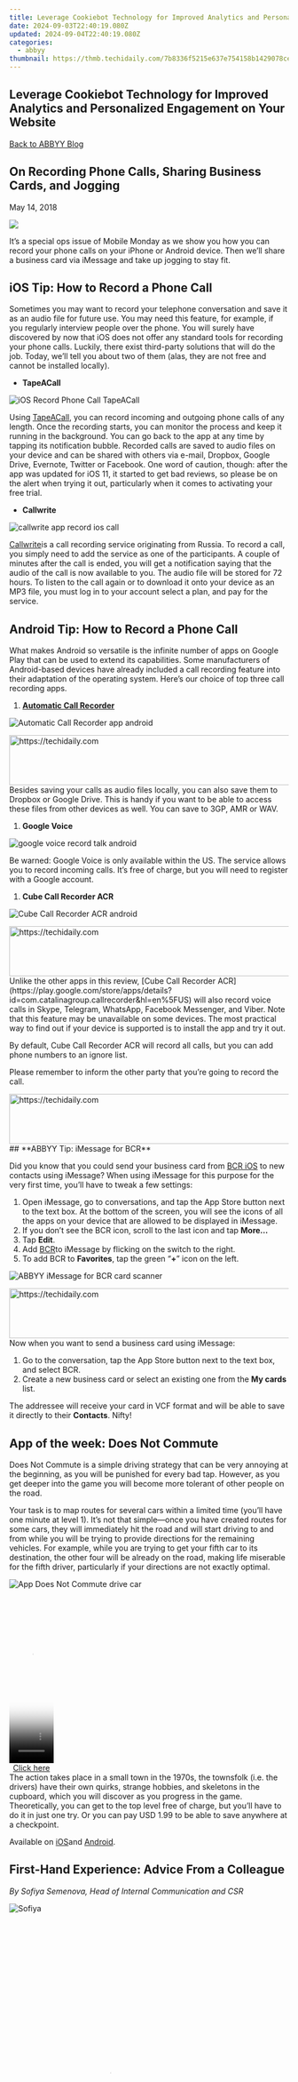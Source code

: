 ```yaml
---
title: Leverage Cookiebot Technology for Improved Analytics and Personalized Engagement on Your Website
date: 2024-09-03T22:40:19.080Z
updated: 2024-09-04T22:40:19.080Z
categories:
  - abbyy
thumbnail: https://thmb.techidaily.com/7b8336f5215e637e754158b1429078ceab1fa3c341406711596b3493655e21bb.jpg
---
```


## Leverage Cookiebot Technology for Improved Analytics and Personalized Engagement on Your Website

[Back to ABBYY Blog](https://tools.techidaily.com/abbyy/products/)

## On Recording Phone Calls, Sharing Business Cards, and Jogging

May 14, 2018

![](https://static1.abbyy.com/abbyycommedia/26256/mobile-monday-33.png) 

It’s a special ops issue of Mobile Monday as we show you how you can record your phone calls on your iPhone or Android device. Then we’ll share a business card via iMessage and take up jogging to stay fit.

## **iOS Tip: How to Record a Phone Call**

Sometimes you may want to record your telephone conversation and save it as an audio file for future use. You may need this feature, for example, if you regularly interview people over the phone. You will surely have discovered by now that iOS does not offer any standard tools for recording your phone calls. Luckily, there exist third-party solutions that will do the job. Today, we’ll tell you about two of them (alas, they are not free and cannot be installed locally).

* **TapeACall**

![iOS Record Phone Call TapeACall](https://static1.abbyy.com/abbyycommedia/26257/tapecall.jpg)

Using [TapeACall](https://itunes.apple.com/us/app/tapeacall-lite-call-recorder/id573751328), you can record incoming and outgoing phone calls of any length. Once the recording starts, you can monitor the process and keep it running in the background. You can go back to the app at any time by tapping its notification bubble. Recorded calls are saved to audio files on your device and can be shared with others via e-mail, Dropbox, Google Drive, Evernote, Twitter or Facebook. One word of caution, though: after the app was updated for iOS 11, it started to get bad reviews, so please be on the alert when trying it out, particularly when it comes to activating your free trial.

* **Callwrite**

![callwrite app record ios call](https://static1.abbyy.com/abbyycommedia/26258/callwrite.png)

[Callwrite](https://callwrite.ru/)is a call recording service originating from Russia. To record a call, you simply need to add the service as one of the participants. A couple of minutes after the call is ended, you will get a notification saying that the audio of the call is now available to you. The audio file will be stored for 72 hours. To listen to the call again or to download it onto your device as an MP3 file, you must log in to your account select a plan, and pay for the service.

## **Android Tip: How to Record a Phone Call**

What makes Android so versatile is the infinite number of apps on Google Play that can be used to extend its capabilities. Some manufacturers of Android-based devices have already included a call recording feature into their adaptation of the operating system. Here’s our choice of top three call recording apps.

1. [**Automatic Call Recorder**](https://play.google.com/store/apps/details?id=com.appstar.callrecorder)

![Automatic Call Recorder app android](https://static1.abbyy.com/abbyycommedia/26259/automatic-call-recorder-android.png)

<!-- affiliate ads begin -->
<a href="https://appsumo.8odi.net/c/5597632/2030381/7443" target="_top" id="2030381">
  <img src="//a.impactradius-go.com/display-ad/7443-2030381" border="0" alt="https://techidaily.com" width="728" height="90"/>
</a>
<img height="0" width="0" src="https://appsumo.8odi.net/i/5597632/2030381/7443" style="position:absolute;visibility:hidden;" border="0" />
<!-- affiliate ads end -->
Besides saving your calls as audio files locally, you can also save them to Dropbox or Google Drive. This is handy if you want to be able to access these files from other devices as well. You can save to 3GP, AMR or WAV.

1. **Google Voice**

![google voice record talk android](https://static1.abbyy.com/abbyycommedia/26260/google-voice.png)

Be warned: Google Voice is only available within the US. The service allows you to record incoming calls. It’s free of charge, but you will need to register with a Google account.

1. **Cube Call Recorder ACR**

![Cube Call Recorder ACR android](https://static1.abbyy.com/abbyycommedia/26261/acr.png)

<!-- affiliate ads begin -->
<a href="https://aligracehair.sjv.io/c/5597632/2047411/19272" target="_top" id="2047411">
  <img src="//a.impactradius-go.com/display-ad/19272-2047411" border="0" alt="https://techidaily.com" width="728" height="90"/>
</a>
<img height="0" width="0" src="https://aligracehair.sjv.io/i/5597632/2047411/19272" style="position:absolute;visibility:hidden;" border="0" />
<!-- affiliate ads end -->
Unlike the other apps in this review, [Cube Call Recorder ACR](https://play.google.com/store/apps/details?id=com.catalinagroup.callrecorder&hl=en%5FUS) will also record voice calls in Skype, Telegram, WhatsApp, Facebook Messenger, and Viber. Note that this feature may be unavailable on some devices. The most practical way to find out if your device is supported is to install the app and try it out.

By default, Cube Call Recorder ACR will record all calls, but you can add phone numbers to an ignore list.

Please remember to inform the other party that you’re going to record the call.

<!-- affiliate ads begin -->
<a href="https://aligracehair.sjv.io/c/5597632/2135405/19272" target="_top" id="2135405">
  <img src="//a.impactradius-go.com/display-ad/19272-2135405" border="0" alt="https://techidaily.com" width="728" height="90"/>
</a>
<img height="0" width="0" src="https://aligracehair.sjv.io/i/5597632/2135405/19272" style="position:absolute;visibility:hidden;" border="0" />
<!-- affiliate ads end -->
## **ABBYY Tip: iMessage for BCR**

Did you know that you could send your business card from [BCR iOS](http://qrs.ly/ip56xfe) to new contacts using iMessage? When using iMessage for this purpose for the very first time, you’ll have to tweak a few settings:

1. Open iMessage, go to conversations, and tap the App Store button next to the text box. At the bottom of the screen, you will see the icons of all the apps on your device that are allowed to be displayed in iMessage.
2. If you don’t see the BCR icon, scroll to the last icon and tap **More…**
3. Tap **Edit**.
4. Add [BCR](http://qrs.ly/ip56xfe)to iMessage by flicking on the switch to the right.
5. To add BCR to **Favorites**, tap the green “**+**” icon on the left.

![ABBYY iMessage for BCR card scanner](https://static1.abbyy.com/abbyycommedia/26262/bcr-imessage.jpg)

<!-- affiliate ads begin -->
<a href="https://jalbum-affiliate-program.sjv.io/c/5597632/1584040/17916" target="_top" id="1584040">
  <img src="//a.impactradius-go.com/display-ad/17916-1584040" border="0" alt="https://techidaily.com" width="728" height="90"/>
</a>
<img height="0" width="0" src="https://jalbum-affiliate-program.sjv.io/i/5597632/1584040/17916" style="position:absolute;visibility:hidden;" border="0" />
<!-- affiliate ads end -->
Now when you want to send a business card using iMessage:

1. Go to the conversation, tap the App Store button next to the text box, and select BCR.
2. Create a new business card or select an existing one from the **My cards** list.

The addressee will receive your card in VCF format and will be able to save it directly to their **Contacts**. Nifty!

## **App of the week: Does Not Commute**

Does Not Commute is a simple driving strategy that can be very annoying at the beginning, as you will be punished for every bad tap. However, as you get deeper into the game you will become more tolerant of other people on the road.

Your task is to map routes for several cars within a limited time (you’ll have one minute at level 1). It’s not that simple—once you have created routes for some cars, they will immediately hit the road and will start driving to and from while you will be trying to provide directions for the remaining vehicles. For example, while you are trying to get your fifth car to its destination, the other four will be already on the road, making life miserable for the fifth driver, particularly if your directions are not exactly optimal.

![App Does Not Commute drive car](https://static1.abbyy.com/abbyycommedia/26263/does-not-commute.png)

<!-- affiliate ads begin -->
<span id="1977028">
					<video width="80" height="300" style="cursor:pointer"
           poster="//a.impactradius-go.com/display-clicktoplayimage/1977028.png"
           onclick="if(!this.playClicked){this.play();this.setAttribute('controls',true);this.playClicked=true;}">
	   <source src="//a.impactradius-go.com/display-ad/22993-1977028">
	   <img src="//a.impactradius-go.com/display-clicktoplayimage/1977028.png" style="border: none; height: 100%; width: 100%; object-fit: contain">
	</video>
	<div style="width:80px;text-align:center"><a href="javascript:window.open(decodeURIComponent('https%3A%2F%2Fhomestyler.sjv.io%2Fc%2F5597632%2F1977028%2F22993'), '_blank');void(0);">Click here</a></div>
</span>
<img height="0" width="0" src="https://imp.pxf.io/i/5597632/1977028/22993" style="position:absolute;visibility:hidden;" border="0" />
<!-- affiliate ads end -->
The action takes place in a small town in the 1970s, the townsfolk (i.e. the drivers) have their own quirks, strange hobbies, and skeletons in the cupboard, which you will discover as you progress in the game. Theoretically, you can get to the top level free of charge, but you’ll have to do it in just one try. Or you can pay USD 1.99 to be able to save anywhere at a checkpoint.

Available on [iOS](https://itunes.apple.com/us/app/does-not-commute/id971756507?mt=8)and [Android](https://play.google.com/store/apps/details?id=com.mediocre.commute&hl=ru).

## First-Hand Experience: Advice From a Colleague

_By Sofiya Semenova, Head of Internal Communication and CSR_

![Sofiya](https://static1.abbyy.com/abbyycommedia/26264/sofiya.jpg)

<!-- affiliate ads begin -->
<span id="2127886">
					<video width="360" height="640" style="cursor:pointer"
           poster="//a.impactradius-go.com/display-clicktoplayimage/2127886.png"
           onclick="if(!this.playClicked){this.play();this.setAttribute('controls',true);this.playClicked=true;}">
	   <source src="//a.impactradius-go.com/display-ad/18498-2127886">
	   <img src="//a.impactradius-go.com/display-clicktoplayimage/2127886.png" style="border: none; height: 100%; width: 100%; object-fit: contain">
	</video>
	<div style="width:360px;text-align:center"><a href="javascript:window.open(decodeURIComponent('https%3A%2F%2Funicoeye.pxf.io%2Fc%2F5597632%2F2127886%2F18498'), '_blank');void(0);">Click here</a></div>
</span>
<img height="0" width="0" src="https://imp.pxf.io/i/5597632/2127886/18498" style="position:absolute;visibility:hidden;" border="0" />
<!-- affiliate ads end -->
Spring is in the air and we are all tempted to spend more time outdoors. No more excuses for staying in. Why not mix fitness with pleasure, then? Jogging may be an ideal outdoor sport for many, as there’s no initial outlay on expensive sports gear and you can jog almost anywhere you like. Perhaps the hardest thing for many is making their first steps. But it’s not that hard, really. All you need is… well, run.

Now you have firmly decided to take up jogging you will obviously have some questions to ask.

**What’s the best time of day to jog?**

The best time is whenever is most convenient for you. Of course, planning is always good and it would make sense to allocate a regular slot to jogging in your diary. If you go for a run in the morning, be sure to warm up properly after sleep.

Some may find it harder to jog regularly in the evenings due to a busy day at work, meet-ups with friends, or general tiredness and “not feeling like it”. On the other hand, I know lots of people who run in the evening to unwind and relax.

Another popular approach is called “run commute”, i.e. jogging to and from work. The idea is that your commute is no longer a waste of time and running serves its original purpose—getting from point A to point B. You will also be able to add interesting new photos to your Instagram account. The hash tag is [#runcommute](https://www.instagram.com/explore/tags/runcommute/).

After you have decided on the best time to jog you may be asking yourself the next question: **Where?**

Answer: wherever you like. Parks, arenas, local streets—all may be good choices and all have their pro and cons. You may also want to combine several options, e.g. run the perimeter of a stadium on workdays and jog in a park at weekends.

**Is there anything else I should know before I start?**

Since jogging is a serious cardio workout, you will need to check with your doctor before you take up the sport. Running puts serious pressure on your spine, joints, and your cardiovascular system. So it may not be the best sport for some. If you return from a jog aching all over, that’s not a good sign. Ask your doctor or physio for advice but never run through the pain, trying to “jog it off”.

**What distance do I start with?**

“Easing in”, that’s the strategy for novice joggers. Don’t try to do five or ten kilometers on your first day out. Start with 1,500–2,000 metres. If even this moderate distance seems to be a toll order, alternate jogging with walking, gradually phasing out walking and running longer distances as you become more fit.

**What’s the right technique?**

Improper running techniques may cause injury and, once acquired, may be very hard to get rid of. You may want to consult a professional coach to work out an optimal training plan and make sure you run correctly. Another option is to join a jogging group, where more experienced sportsmen will help you avoid common mistakes. I personally use the [newrunners.ru](https://newrunners.ru/mag/s-kem-pobegat-begovye-kluby-moskvy-i-regionov/), which lists many jogging groups in and around Moscow.

You can also join [parkrun](http://www.parkrun.ru/), another popular community. The term itself was coined to denote weekly 5 km runs in city parks. Membership is free, you only need to register online to join in.

I also highly recommend “Daniels’ Running Formula”, the jogger’s bible where you will find detailed training schedules and recommendations, whether you are a novice or a seasoned marathon runner.

**What about the running shoes?**

The very first thing you should do is determine your pronation type (that’s a technical term for the natural movement of your feet when you walk or run). Many sports stores have gait analysis stations and will readily help you with selecting the right trainers. In most novice runners, the foot rolls inward way too much due to weak muscle support. Consequently, they need running shoes that will stabilize the foot to prevent injury.

**What do I wear?**

For the very first jogs, any regular training kit will do. Avoid natural fabrics like cotton, though, as they become heavy when they get wet and won’t dry easily. As to keeping yourself comfortably warm, this is a matter of individual preference. The general rule of thumb: wear one layer less than you normally would when not exercising. When you step outside, it’s OK to feel a little bit chilly—you will generate enough heat to keep you warm as you run.

**How fast should I run?**

One of the most common mistakes made by beginners is running too fast. The right pace is the one at which you can speak in complete sentences rather than in short, gasping phrases. If you are short of breath or your pulse rate is too high, slow down (even to a walking pace, if required) and resume the jog only after you have recovered your breath. As a beginner, you should not worry about speed. Your main objective at this stage is to run increasingly longer distances at a comfortable pace. This is a sure indicator that you are becoming more fit and resilient.

**Do I need to jog every day?**

No. If you are not a pro runner, you will need sufficient time to restore. Getting enough rest is just as important as running itself. Two or three jogs a week should be just right.

**What’s the correct way to breathe when running?**

Try to take deep regular breaths.

**Anything else I should know?**

Yes: warm-ups, warm-downs, and stretching. You must do some warm-up exercises before going for a jog to make your muscles ready for the exercise ahead. The usual warm-up consists of light trotting or fast walking and the usual routine you did in your PE classes—stretches, arm swings, hops, etc. All jogs should end with a warm-down because stopping a physical activity abruptly is not good for you heart and muscles. Usually, runners will slow down to a trot or walk briskly for 5 to 10 minutes. Stretches are also done after jogs to help your muscles restore their flexibility.

Final tip. **How not to run out of steam?**

Running boredom is an ailment that afflicts many a runner. How not to get bored? There are many ways to make your jogs more interesting.

One is to create a playlist of your favorite tunes that you know you will enjoy listening to while running. Remember, however, that you will be tempted to adjust your running speed to the tempo of the music in your earbuds. Be aware of this phenomenon and don’t let the music get the better of you. Alternatively, you can download playlists specifically created for runners. Or try audiobooks instead.

If you are too bored jogging on your own, find some company or join a jogging group (see the links above).

![abbyy sport jogging healthy life](https://static1.abbyy.com/abbyycommedia/26265/legs.jpg)

You may get an extra kick out of tracking your progress and analyzing your results. There are lots of mobile apps that will help you keep a diary and gather meaningful statistics.

For the environmentally conscious, plogging may be the right kind of sport (the term is a blend of _jogging_ and _plocka upp,_ a Swedish word for ‘picking up litter’). It was invented in Sweden in 2016 and has become popular in many countries where citizens are concerned about plastic pollution. There are dozens of plogging communities on social media. Plogging is good old jogging enhanced with some litter picking exercises like bending, squatting, lunging, and stretching. You will also need a bin liner.

I myself am getting back into jogging after a long hiatus. This is not so easy as I’m somewhat out of form. But rushes of energy that I feel when I return from a jog and increased muscle tone are definitely worth the effort. See ya in the park!

That’s all from us for today. See you next Monday!

P.S. You can find the previous issue of this newsletter [here](https://tools.techidaily.com/abbyy/products/).

[Mobile](https://tools.techidaily.com/abbyy/products/) 

### Like, share or repost

Share 

  
#### Subscribe for blog updates

First name\*

E-mail\*

Сountry\*

СountryAfghanistanAland IslandsAlbaniaAlgeriaAmerican SamoaAndorraAngolaAnguillaAntarcticaAntigua and BarbudaArgentinaArmeniaArubaAustraliaAustriaAzerbaijanBahamasBahrainBangladeshBarbadosBelgiumBelizeBeninBermudaBhutanBoliviaBonaire, Sint Eustatius and SabaBosnia and HerzegovinaBotswanaBouvet IslandBrazilBritish Indian Ocean TerritoryBritish Virgin IslandsBrunei DarussalamBulgariaBurkina FasoBurundiCambodiaCameroonCanadaCape VerdeCayman IslandsCentral African RepublicChadChileChinaChristmas IslandCocos (Keeling) IslandsColombiaComorosCongo (Brazzaville)Congo, (Kinshasa)Cook IslandsCosta RicaCroatiaCuraçaoCyprusCzech RepublicCôte d'IvoireDenmarkDjiboutiDominicaDominican RepublicEcuadorEgyptEl SalvadorEquatorial GuineaEritreaEstoniaEthiopiaFalkland Islands (Malvinas)Faroe IslandsFijiFinlandFranceFrench GuianaFrench PolynesiaFrench Southern TerritoriesGabonGambiaGeorgiaGermanyGhanaGibraltarGreeceGreenlandGrenadaGuadeloupeGuamGuatemalaGuernseyGuineaGuinea-BissauGuyanaHaitiHeard and Mcdonald IslandsHoly See (Vatican City State)HondurasHong Kong, SAR ChinaHungaryIcelandIndiaIndonesiaIraqIrelandIsle of ManIsraelITJamaicaJapanJerseyJordanKazakhstanKenyaKiribatiKorea (South)KuwaitKyrgyzstanLao PDRLatviaLebanonLesothoLiberiaLibyaLiechtensteinLithuaniaLuxembourgMacao, SAR ChinaMacedonia, Republic ofMadagascarMalawiMalaysiaMaldivesMaliMaltaMarshall IslandsMartiniqueMauritaniaMauritiusMayotteMexicoMicronesia, Federated States ofMoldovaMonacoMongoliaMontenegroMontserratMoroccoMozambiqueMyanmarNamibiaNauruNepalNetherlandsNetherlands AntillesNew CaledoniaNew ZealandNicaraguaNigerNigeriaNiueNorfolk IslandNorthern Mariana IslandsNorwayOmanPakistanPalauPalestinian TerritoryPanamaPapua New GuineaParaguayPeruPhilippinesPitcairnPolandPortugalPuerto RicoQatarRomaniaRwandaRéunionSaint HelenaSaint Kitts and NevisSaint LuciaSaint Pierre and MiquelonSaint Vincent and GrenadinesSaint-BarthélemySaint-Martin (French part)SamoaSan MarinoSao Tome and PrincipeSaudi ArabiaSenegalSerbiaSeychellesSierra LeoneSingaporeSint Maarten (Dutch part)SlovakiaSloveniaSolomon IslandsSouth AfricaSouth Georgia and the South Sandwich IslandsSouth SudanSpainSri LankaSurinameSvalbard and Jan Mayen IslandsSwazilandSwedenSwitzerlandTaiwan, Republic of ChinaTajikistanTanzania, United Republic ofThailandTimor-LesteTogoTokelauTongaTrinidad and TobagoTunisiaTurkeyTurks and Caicos IslandsTuvaluUgandaUkraineUnited Arab EmiratesUnited KingdomUnited States of AmericaUruguayUS Minor Outlying IslandsUzbekistanVanuatuVenezuela (Bolivarian Republic)Viet NamVirgin Islands, USWallis and Futuna IslandsWestern SaharaZambiaZimbabwe

* I have read and agree with the [Privacy policy](https://tools.techidaily.com/abbyy/products/) and the [Cookie policy](https://tools.techidaily.com/abbyy/products/).

* I agree to receive email updates from ABBYY Solutions Ltd. such as news related to ABBYY Solutions Ltd. products and technologies, invitations to events and webinars, and information about whitepapers and content related to ABBYY Solutions Ltd. products and services.  
    
I am aware that my consent could be revoked at any time by clicking the unsubscribe link inside any email received from ABBYY Solutions Ltd. or via [ABBYY Data Subject Access Rights Form](https://tools.techidaily.com/abbyy/products/).

Referrer

Last name

Query string

Product Interest Temp

UTM Campaign Name

UTM Medium

UTM Source

ITM Source

GA Client ID

UTM Content

GDPR Consent Note

Captcha Score

Page URL

Connect with us

<ins class="adsbygoogle"
     style="display:block"
     data-ad-format="autorelaxed"
     data-ad-client="ca-pub-7571918770474297"
     data-ad-slot="1223367746"></ins>



<ins class="adsbygoogle"
     style="display:block"
     data-ad-client="ca-pub-7571918770474297"
     data-ad-slot="8358498916"
     data-ad-format="auto"
     data-full-width-responsive="true"></ins>

<span class="atpl-alsoreadstyle">Also read:</span>
<div><ul>
<li><a href="https://instagram-videos.techidaily.com/new-tapping-into-instagrams-video-power-formulating-a-winning-strategy-for-2024/"><u>[New] Tapping Into Instagram's Video Power  Formulating a Winning Strategy for 2024</u></a></li>
<li><a href="https://screen-video-capture.techidaily.com/new-visual-voyage-documenting-desktop-views-on-winos/"><u>[New] Visual Voyage  Documenting Desktop Views on WinOS</u></a></li>
<li><a href="https://extra-approaches.techidaily.com/updated-skys-dynamic-range-wonders-top-10-sites-guide/"><u>[Updated] Sky's Dynamic Range Wonders - Top 10 Sites Guide</u></a></li>
<li><a href="https://some-approaches.techidaily.com/updated-superior-suggestions-top-websites-for-acquiring-snapalert-melodies/"><u>[Updated] Superior Suggestions  Top Websites for Acquiring SnapAlert Melodies</u></a></li>
<li><a href="https://youtube-videos.techidaily.com/2024-approved-a-comprehensive-walkthrough-for-embedding-youtube-plays-in-web-design/"><u>2024 Approved  A Comprehensive Walkthrough for Embedding YouTube Plays in Web Design</u></a></li>
<li><a href="https://snapchat-videos.techidaily.com/2024-approved-elevate-your-social-narrative-on-snapchat-a-selection-of-over-120-storytelling-ideas/"><u>2024 Approved  Elevate Your Social Narrative on Snapchat  A Selection of Over 120 Storytelling Ideas</u></a></li>
<li><a href="https://solve-manuals.techidaily.com/abbyy-releases-latest-version-of-ios-13-compatible-mobile-apps-breaking-news-on-innovation-and-performance/"><u>ABBYY Releases Latest Version of iOS 13 Compatible Mobile Apps: Breaking News on Innovation and Performance!</u></a></li>
<li><a href="https://solve-manuals.techidaily.com/achieve-better-insights-without-compromising-on-data-security-discover-our-automated-tracking-technology/"><u>Achieve Better Insights without Compromising on Data Security: Discover Our Automated Tracking Technology</u></a></li>
<li><a href="https://solve-manuals.techidaily.com/automated-conversion-tracking-with-advanced-analytics-by-cookiebot/"><u>Automated Conversion Tracking with Advanced Analytics by Cookiebot</u></a></li>
<li><a href="https://solve-manuals.techidaily.com/boost-your-online-presence-using-cookiebot-technology-tailored-analytics-and-targeting-solutions/"><u>Boost Your Online Presence Using Cookiebot Technology - Tailored Analytics & Targeting Solutions</u></a></li>
<li><a href="https://solve-manuals.techidaily.com/boost-your-sites-performance-with-the-robust-features-of-cookiebot-technology/"><u>Boost Your Site's Performance with the Robust Features of Cookiebot Technology</u></a></li>
<li><a href="https://solve-manuals.techidaily.com/boost-your-website-with-advanced-tracking-the-power-of-cookiebot-technology/"><u>Boost Your Website with Advanced Tracking: The Power of Cookiebot Technology</u></a></li>
<li><a href="https://solve-manuals.techidaily.com/comprehensive-security-report-understanding-organizational-safeguards/"><u>Comprehensive Security Report: Understanding Organizational Safeguards</u></a></li>
<li><a href="https://solve-manuals.techidaily.com/comprehensive-step-by-step-tutorial-on-preparing-datasets-for-artificnial-intelligence/"><u>Comprehensive Step-by-Step Tutorial on Preparing Datasets for Artificnial Intelligence</u></a></li>
<li><a href="https://solve-manuals.techidaily.com/cookiebot-driven-personalization-enhancing-your-sites-user-experience/"><u>Cookiebot-Driven Personalization: Enhancing Your Site's User Experience</u></a></li>
<li><a href="https://solve-manuals.techidaily.com/cookiebot-enhanced-experience-optimize-your-website-with-advanced-tracking-solutions/"><u>Cookiebot-Enhanced Experience: Optimize Your Website with Advanced Tracking Solutions</u></a></li>
<li><a href="https://solve-manuals.techidaily.com/cookiebot-enhanced-optimize-your-website-with-cutting-edge-analytics-tools/"><u>Cookiebot-Enhanced: Optimize Your Website with Cutting-Edge Analytics Tools</u></a></li>
<li><a href="https://solve-manuals.techidaily.com/cookiebots-magic-touch-in-enhancing-your-websites-visibility-unveiling-the-secrets-behind-successful-seo/"><u>Cookiebot's Magic Touch in Enhancing Your Website's Visibility - Unveiling the Secrets Behind Successful SEO!</u></a></li>
<li><a href="https://solve-manuals.techidaily.com/driven-with-advanced-ai-the-modern-solution-of-cookiebot/"><u>Driven with Advanced AI: The Modern Solution of Cookiebot</u></a></li>
<li><a href="https://solve-manuals.techidaily.com/effortless-docbook-digitization-for-iphones-using-ocr-technology-try-the-power-of-finereader/"><u>Effortless Doc/Book Digitization for iPhones Using OCR Technology - Try the Power of FineReader!</u></a></li>
<li><a href="https://solve-manuals.techidaily.com/elevate-site-traffic-with-advanced-cookiebot-driven-seo-techniques/"><u>Elevate Site Traffic with Advanced Cookiebot-Driven SEO Techniques</u></a></li>
<li><a href="https://solve-manuals.techidaily.com/elevating-enterprise-success-through-process-intelligence-explore-innovations-on-the-abbyy-platform/"><u>Elevating Enterprise Success Through Process Intelligence - Explore Innovations on the ABBYY Platform</u></a></li>
<li><a href="https://solve-manuals.techidaily.com/enhance-user-experience-with-advanced-cookiebot-tracking-technology/"><u>Enhance User Experience with Advanced Cookiebot Tracking Technology</u></a></li>
<li><a href="https://solve-manuals.techidaily.com/enhance-your-website-with-our-advanced-cookiebot-driven-solutions/"><u>Enhance Your Website with Our Advanced Cookiebot-Driven Solutions</u></a></li>
<li><a href="https://solve-manuals.techidaily.com/enhancing-record-accuracy-at-pwc-through-abbyys-cutting-edge-document-processing-systems/"><u>Enhancing Record Accuracy at PwC Through ABBYY's Cutting-Edge Document Processing Systems</u></a></li>
<li><a href="https://hardware-updates.techidaily.com/first-ever-release-of-sabrents-unique-single-sided-rocket-nvme-gen5-1tb2tb-ssds-optimized-dram-free-storage-solutions-perfect-for-laptops-and-gaming-console2/"><u>First Ever Release of Sabrent's Unique Single-Sided Rocket NVMe Gen5 1TB/2TB SSDs: Optimized DRAM-Free Storage Solutions Perfect for Laptops & Gaming Consoles</u></a></li>
<li><a href="https://howto.techidaily.com/fix-app-not-available-in-your-country-play-store-problem-on-tecno-spark-10-5g-drfone-by-drfone-fix-android-problems-fix-android-problems/"><u>Fix App Not Available in Your Country Play Store Problem on Tecno Spark 10 5G | Dr.fone</u></a></li>
<li><a href="https://unlock-android.techidaily.com/how-to-unlock-honor-90-pro-bootloader-easily-by-drfone-android/"><u>How to Unlock Honor 90 Pro Bootloader Easily</u></a></li>
<li><a href="https://youtube-stream.techidaily.com/in-2024-first-timer-finds-low-cost-high-return-monetized-youtube-sites/"><u>In 2024, First-Timer Finds  Low-Cost, High-Return Monetized YouTube Sites</u></a></li>
<li><a href="https://android-pokemon-go.techidaily.com/in-2024-top-15-augmented-reality-games-like-pokemon-go-to-play-on-itel-p55-drfone-by-drfone-virtual-android/"><u>In 2024, Top 15 Augmented Reality Games Like Pokémon GO To Play On Itel P55 | Dr.fone</u></a></li>
<li><a href="https://solve-manuals.techidaily.com/learn-abbyy-vantage-with-our-comprehensive-online-tutorial-videos/"><u>Learn ABBYY Vantage with Our Comprehensive Online Tutorial Videos</u></a></li>
<li><a href="https://solve-manuals.techidaily.com/maximize-site-engagement-using-the-innovative-capabilities-of-cookiebot/"><u>Maximize Site Engagement Using the Innovative Capabilities of Cookiebot</u></a></li>
<li><a href="https://solve-manuals.techidaily.com/new-features-and-renaming-from-abbyy-recognition-server-to-abbyy-finereader-server/"><u>New Features and Renaming: From ABBYY Recognition Server to ABBYY FineReader Server</u></a></li>
<li><a href="https://solve-manuals.techidaily.com/ninety-percent-of-businesses-miss-out-on-prospective-buyers-due-to-inadequate-online-onboarding-experiences/"><u>Ninety Percent of Businesses Miss Out on Prospective Buyers Due to Inadequate Online Onboarding Experiences</u></a></li>
<li><a href="https://win-answers.techidaily.com/overcoming-playstation-error-codes-in-destiny-2-a-comprehensive-fixers-guide-for-pc-gamers/"><u>Overcoming PlayStation Error Codes in Destiny 2 - A Comprehensive Fixer's Guide for PC Gamers</u></a></li>
<li><a href="https://solve-manuals.techidaily.com/pioneering-digital-evolutions-mastering-accounts-receivable-with-abbyys-innovative-solutions/"><u>Pioneering Digital Evolutions: Mastering Accounts Receivable with ABBYY's Innovative Solutions</u></a></li>
<li><a href="https://video-capture.techidaily.com/premium-solutions-for-remote-team-interaction/"><u>Premium Solutions for Remote Team Interaction</u></a></li>
<li><a href="https://solve-manuals.techidaily.com/revolutionize-your-scanning-workflow-with-abbyys-ocr-software-development-kit-for-precise-text-extraction-and-analysis/"><u>Revolutionize Your Scanning Workflow with ABBYY's OCR Software Development Kit for Precise Text Extraction and Analysis</u></a></li>
<li><a href="https://fox-links.techidaily.com/sensory-storytelling-crafting-engaging-food-videos/"><u>Sensory Storytelling  Crafting Engaging Food Videos</u></a></li>
<li><a href="https://solve-manuals.techidaily.com/significant-milestones-reached-by-abbyy-in-the-2019-fiscal-years-third-phase/"><u>Significant Milestones Reached by ABBYY in the 2019 Fiscal Year's Third Phase</u></a></li>
<li><a href="https://solve-manuals.techidaily.com/skyrocket-your-site-visits-using-innovative-cookiebot-solutions/"><u>Skyrocket Your Site Visits Using Innovative Cookiebot Solutions</u></a></li>
<li><a href="https://solve-manuals.techidaily.com/streamlining-revenue-cycles-and-cutting-down-on-denials-insights-from-an-abbyy-specialist-on-remote-work-efficiency/"><u>Streamlining Revenue Cycles and Cutting Down on Denials: Insights From an ABBYY Specialist on Remote Work Efficiency</u></a></li>
<li><a href="https://solve-manuals.techidaily.com/the-art-of-effortless-document-management-and-boosting-workouts-discover-universal-clipboard-techniques-and-in-depth-guide-to-indoor-cycling-tips-from-the-a10/"><u>The Art of Effortless Document Management and Boosting Workouts: Discover Universal Clipboard Techniques & In-Depth Guide to Indoor Cycling | Tips From the ABBYY Blog</u></a></li>
<li><a href="https://solve-manuals.techidaily.com/the-next-era-in-banking-predictions-for-the-rise-of-smart-banks-powered-by-digital-intelligence-perspectives-by-abbyy-experts/"><u>The Next Era in Banking: Predictions for the Rise of Smart Banks Powered by Digital Intelligence - Perspectives by ABBYY Experts</u></a></li>
<li><a href="https://solve-manuals.techidaily.com/unleashing-potential-abbyys-intelligent-solutions-for-optimized-information-management/"><u>Unleashing Potential: ABBYY's Intelligent Solutions for Optimized Information Management</u></a></li>
<li><a href="https://solve-manuals.techidaily.com/unlocking-growth-potential-through-cookiebot-power-solutions/"><u>Unlocking Growth Potential Through Cookiebot Power Solutions</u></a></li>
<li><a href="https://solve-manuals.techidaily.com/pdf-finereader-pdfiphoneandroid/"><u>スクリーンショットからPDFへ: FineReader PDFというアプリはiPhone・Androidデバイスでどのように文章をスキャンしますか?</u></a></li>
</ul></div>
